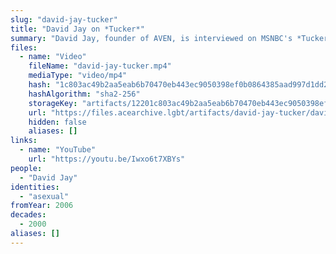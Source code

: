 ```yaml
---
slug: "david-jay-tucker"
title: "David Jay on *Tucker*"
summary: "David Jay, founder of AVEN, is interviewed on MSNBC's *Tucker*"
files:
  - name: "Video"
    fileName: "david-jay-tucker.mp4"
    mediaType: "video/mp4"
    hash: "1c803ac49b2aa5eab6b70470eb443ec9050398ef0b0864385aad997d1dd27d0f"
    hashAlgorithm: "sha2-256"
    storageKey: "artifacts/12201c803ac49b2aa5eab6b70470eb443ec9050398ef0b0864385aad997d1dd27d0f"
    url: "https://files.acearchive.lgbt/artifacts/david-jay-tucker/david-jay-tucker.mp4"
    hidden: false
    aliases: []
links:
  - name: "YouTube"
    url: "https://youtu.be/Iwxo6t7XBYs"
people:
  - "David Jay"
identities:
  - "asexual"
fromYear: 2006
decades:
  - 2000
aliases: []
---
```

